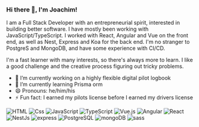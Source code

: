 ### Hi there 👋, I'm Joachim!

I am a Full Stack Developer with an entrepreneurial spirit, interested in building better software.
I have mostly been working with JavaScript/TypeScript. I worked with React, Angular and Vue on the front end, as well as Nest, Express and Koa for the back end.
I'm no stranger to PostgreS and MongoDB, and have some experience with CI/CD.

I'm a fast learner with many interests, so there's always more to learn. I like a good challenge and the creative process figuring out tricky problems. 
<!--
**JoachimLi/JoachimLi** is a ✨ _special_ ✨ repository because its `README.md` (this file) appears on your GitHub profile.

Here are some ideas to get you started:
-->
- 🔭 I’m currently working on a highly flexible digital pilot logbook
- 🌱 I’m currently learning Prisma orm
- 😄 Pronouns: he/him/his
- ⚡ Fun fact: I earned my pilots license before I earned my drivers license

<p>
  <img alt="HTML" src="https://img.shields.io/badge/HTML-E34F26?logo=html5&logoColor=white&style=flat" />
  <img alt="Css" src="https://img.shields.io/badge/CSS-1572B6?logo=css3&logoColor=white&style=flat" />
  <img alt="JavaScript" src="https://img.shields.io/badge/JavaScript-F7DF1E?logo=javascript&logoColor=white&style=flat" />
  <img alt="TypeScript" src="https://img.shields.io/badge/TypeScript-3178C6?logo=typescript&logoColor=white&style=flat" />

  <img alt="Vue.js" src="https://img.shields.io/badge/Vue.js-4FC08D?logo=vue-dot-js&logoColor=white&style=flat" />
  <img alt="Angular" src="https://img.shields.io/badge/Angular-DD0031?logo=angular&logoColor=white&style=flat" />
  <img alt="React" src="https://img.shields.io/badge/React-61DAFB?logo=react&logoColor=white&style=flat" />
  
  <img alt="NestJs" src="https://img.shields.io/badge/NestJs-E0234E?logo=nestjs&logoColor=white&style=flat" />
  <img alt="express" src="https://img.shields.io/badge/express-000000?logo=express&logoColor=white&style=flat" />
  
  <img alt="PostgreSQL" src="https://img.shields.io/badge/PostgreSQL-336791?logo=postgresql&logoColor=white&style=flat" />
  <img alt="mongoDB" src="https://img.shields.io/badge/mongoDB-47A248?logo=mongodb&logoColor=white&style=flat" />
  
  <img alt="sass" src="https://img.shields.io/badge/sass-CC6699?logo=sass&logoColor=white&style=flat" />
</p>
